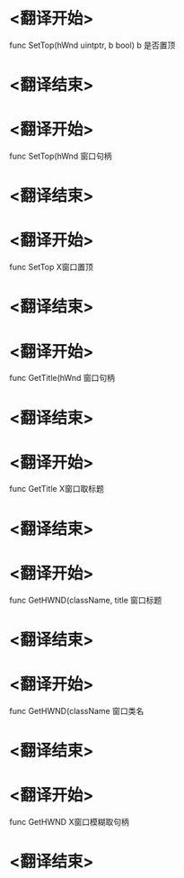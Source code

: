 
# <翻译开始>
func SetTop(hWnd uintptr, b bool) b
是否置顶
# <翻译结束>

# <翻译开始>
func SetTop(hWnd
窗口句柄
# <翻译结束>

# <翻译开始>
func SetTop
X窗口置顶
# <翻译结束>


# <翻译开始>
func GetTitle(hWnd
窗口句柄
# <翻译结束>

# <翻译开始>
func GetTitle
X窗口取标题
# <翻译结束>


# <翻译开始>
func GetHWND(className, title
窗口标题
# <翻译结束>

# <翻译开始>
func GetHWND(className
窗口类名
# <翻译结束>

# <翻译开始>
func GetHWND
X窗口模糊取句柄
# <翻译结束>

